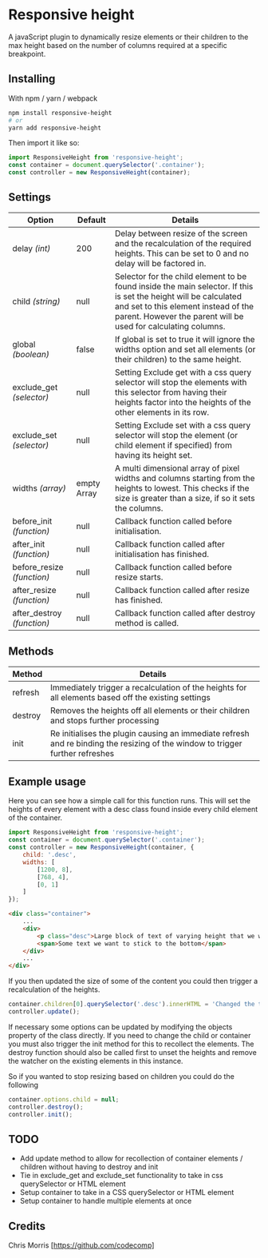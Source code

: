 # Responsive height

A javaScript plugin to dynamically resize elements or their children to the max height based on the number of columns required at a specific breakpoint.

## Installing

With npm / yarn / webpack
```sh
npm install responsive-height
# or
yarn add responsive-height
```

Then import it like so:

```js
import ResponsiveHeight from 'responsive-height';
const container = document.querySelector('.container');
const controller = new ResponsiveHeight(container);
```

## Settings

Option  | Default | Details
------------- | ------------- | -------------
delay *(int)*  | 200 | Delay between resize of the screen and the recalculation of the required heights. This can be set to 0 and no delay will be factored in.
child *(string)*  | null | Selector for the child element to be found inside the main selector. If this is set the height will be calculated and set to this element instead of the parent. However the parent will be used for calculating columns.
global *(boolean)* | false | If global is set to true it will ignore the widths option and set all elements (or their children) to the same height.
exclude_get *(selector)* | null | Setting Exclude get with a css query selector will stop the elements with this selector from having their heights factor into the heights of the other elements in its row.
exclude_set *(selector)* | null | Setting Exclude set with a css query selector will stop the element (or child element if specified) from having its height set.
widths *(array)* | empty Array | A multi dimensional array of pixel widths and columns starting from the heights to lowest. This checks if the size is greater than a size, if so it sets the columns.
before_init *(function)* | null | Callback function called before initialisation.
after_init *(function)* | null | Callback function called after initialisation has finished.
before_resize *(function)* | null | Callback function called before resize starts.
after_resize *(function)* | null | Callback function called after resize has finished.
after_destroy *(function)* | null | Callback function called after destroy method is called.

## Methods

Method | Details
------------- | -------------
refresh | Immediately trigger a recalculation of the heights for all elements  based off the existing settings
destroy | Removes the heights off all elements or their children and stops further processing
init | Re initialises the plugin causing an immediate refresh and re binding the resizing of the window to trigger further refreshes

## Example usage

Here you can see how a simple call for this function runs. This will set the heights of every element with a desc class found inside every child element of the container.

```js
import ResponsiveHeight from 'responsive-height';
const container = document.querySelector('.container');
const controller = new ResponsiveHeight(container, {
    child: '.desc',
	widths: [
		[1200, 8],
		[768, 4],
		[0, 1]
	]
});
```

```HTML
<div class="container">
    ...
    <div>
        <p class="desc">Large block of text of varying height that we want to keep the same height</p>
        <span>Some text we want to stick to the bottom</span>
    </div>
    ...
</div>
```

If you then updated the size of some of the content you could then trigger a recalculation of the heights.

```js
container.children[0].querySelector('.desc').innerHTML = 'Changed the text';
controller.update();
```

If necessary some options can be updated by modifying the objects property of the class directly. If you need to change the child or container you must also trigger the init method for this to recollect the elements. The destroy function should also be called first to unset the heights and remove the watcher on the existing elements in this instance.

So if you wanted to stop resizing based on children you could do the following

```js
container.options.child = null;
controller.destroy();
controller.init();
```

## TODO

- Add update method to allow for recollection of container elements / children without having to destroy and init
- Tie in exclude_get and exclude_set functionality to take in css querySelector or HTML element
- Setup container to take in a CSS querySelector or HTML element
- Setup container to handle multiple elements at once

## Credits

Chris Morris [https://github.com/codecomp]
